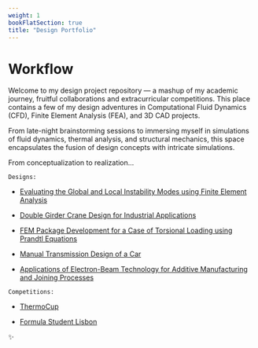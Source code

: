 ```yaml
---
weight: 1
bookFlatSection: true
title: "Design Portfolio"
---
```


# **Workflow**

Welcome to my design project repository — a mashup of my academic journey, fruitful collaborations and extracurricular competitions. This place contains a few of my design adventures in Computational Fluid Dynamics (CFD), Finite Element Analysis (FEA), and 3D CAD projects. 

From late-night brainstorming sessions to immersing myself in simulations of fluid dynamics, thermal analysis, and structural mechanics, this space encapsulates the fusion of design concepts with intricate simulations.

From conceptualization to realization...

`Designs:`

- [Evaluating the Global and Local Instability Modes using Finite Element Analysis](https://ricardochin.com/docs/1design/1mest/)

- [Double Girder Crane Design for Industrial Applications](https://ricardochin.com/docs/1design/3pmec/)

- [FEM Package Development for a Case of Torsional Loading using Prandtl Equations](https://ricardochin.com/docs/1design/4mcomp/)

- [Manual Transmission Design of a Car ](https://ricardochin.com/docs/1design/5om/)

- [Applications of Electron-Beam Technology for Additive Manufacturing and Joining Processes](https://ricardochin.com/docs/1design/6ebw/)

`Competitions:`

- [ThermoCup](https://ricardochin.com/docs/1design/2thermo/)

- [Formula Student Lisbon](https://ricardochin.com/docs/1design/7fst/)

✨



